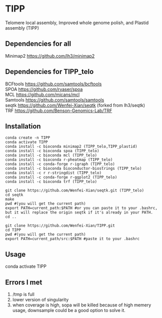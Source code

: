 # TIPP
Telomere local assembly, Improved whole genome polish, and Plastid assembly (TIPP)

## Dependencies for all
Minimap2 https://github.com/lh3/minimap2

## Dependencies for TIPP_telo
BCFtools https://github.com/samtools/bcftools   
SPOA https://github.com/rvaser/spoa    
MCL https://github.com/micans/mcl   
Samtools https://github.com/samtools/samtools   
seqtk https://github.com/Wenfei-Xian/seqtk (forked from lh3/seqtk)  
TRF https://github.com/Benson-Genomics-Lab/TRF   

## Installation
```
conda create -n TIPP
conda activate TIPP
conda install -c bioconda minimap2 (TIPP_telo,TIPP_plastid)   
conda install -c bioconda spoa (TIPP_telo)   
conda install -c bioconda mcl (TIPP_telo)
conda install -c bioconda r-pheatmap (TIPP_telo)
conda install -c conda-forge r-igraph (TIPP_telo)
conda install -c bioconda bioconductor-biostrings (TIPP_telo)
conda install -c r r-stringdist (TIPP_telo)
conda install -c conda-forge r-ggplot2 (TIPP_telo)
conda install -c bioconda trf (TIPP_telo)

git clone https://github.com/Wenfei-Xian/seqtk.git (TIPP_telo)
cd seqtk
make
pwd #(you will get the current path)
export PATH=current_path:$PATH #or you can paste it to your .bashrc, but it will replace the origin seqtk if it's already in your PATH.
cd ..

git clone https://github.com/Wenfei-Xian/TIPP.git
cd TIPP
pwd #(you will get the current path)
export PATH=current_path/src:$PATH #paste it to your .bashrc
```

## Usage   
conda activate TIPP


## Errors I met
1) /tmp is full   
2) lower version of singularity
3) when coverage is high, sopa will be killed because of high memery usage, downsample could be a good option to solve it.
